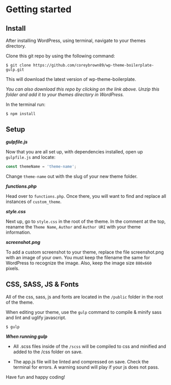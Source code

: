 # Getting started

## Install
After installing WordPress, using terminal, navigate to your themes directory. 

Clone this git repo by using the following command:

```
$ git clone https://github.com/coreybrown89/wp-theme-boilerplate-gulp.git
```

This will download the latest version of wp-theme-boilerplate. 

*You can also download this repo by clicking on the link above. Unzip this folder and add it to your themes directory in WordPress.* 

In the terminal run:
```
$ npm install
``` 

## Setup

***gulpfile.js***

Now that you are all set up, with dependencies installed, open up `gulpfile.js` and locate: 

``` javascript
const themeName = 'theme-name';
```

Change `theme-name` out with the slug of your new theme folder. 



***functions.php***

Head over to `functions.php`. Once there, you will want to find and replace all instances of `custom_theme`.

***style.css***

Next up, go to `style.css` in the root of the theme. In the comment at the top, reaname the `Theme Name`, `Author` and `Author URI` with your theme information. 

***screenshot.png***

To add a custom screenshot to your theme, replace the file screenshot.png with an image of your own. You must keep the filename the same for WordPress to recognize the image. Also, keep the image size `880x660` pixels.


## CSS, SASS, JS & Fonts

All of the css, sass, js and fonts are located in the `/public` folder in the root of the theme.

When editing your theme, use the `gulp` command to compile & minify sass and lint and uglify javascript.

```
$ gulp
```

***When running gulp***

- All .scss files inside of the `/scss` will be compiled to css and minified and added to the /css folder on save.

- The app.js file will be linted and compressed on save. Check the terminal for errors. A warning sound will play if your js does not pass. 


Have fun and happy coding!